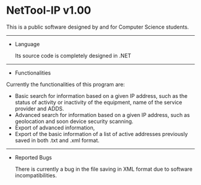 # NetTool-IP v1.00
  This is a public software designed by and for Computer Science students.

-------------------------------------------------------------------------------------------------------------------------------------------------------------------
- Language

  Its source code is completely designed in .NET


-------------------------------------------------------------------------------------------------------------------------------------------------------------------
- Functionalities

Currently the functionalities of this program are:
  - Basic search for information based on a given IP address, such as the status of activity or inactivity of the equipment, name of the service provider and ADDS.
  - Advanced search for information based on a given IP address, such as geolocation and soon device security scanning.
  - Export of advanced information,
  - Export of the basic information of a list of active addresses previously saved in both .txt and .xml format.


-------------------------------------------------------------------------------------------------------------------------------------------------------------------
- Reported Bugs

  There is currently a bug in the file saving in XML format due to software incompatibilities.
